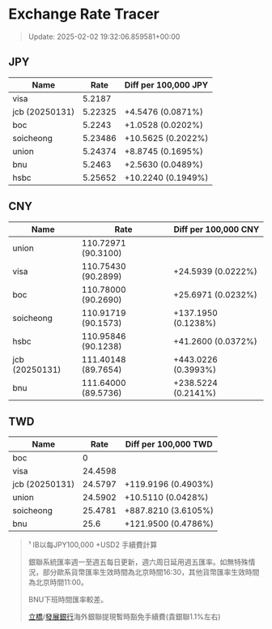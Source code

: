 # Exchange Rate Tracer

> Update: 2025-02-02 19:32:06.859581+00:00

## JPY

| Name           |    Rate | Diff per 100,000 JPY   |
|----------------|---------|------------------------|
| visa           | 5.2187  |                        |
| jcb (20250131) | 5.22325 | +4.5476 (0.0871%)      |
| boc            | 5.2243  | +1.0528 (0.0202%)      |
| soicheong      | 5.23486 | +10.5625 (0.2022%)     |
| union          | 5.24374 | +8.8745 (0.1695%)      |
| bnu            | 5.2463  | +2.5630 (0.0489%)      |
| hsbc           | 5.25652 | +10.2240 (0.1949%)     |

## CNY

| Name           | Rate                | Diff per 100,000 CNY   |
|----------------|---------------------|------------------------|
| union          | 110.72971	(90.3100) |                        |
| visa           | 110.75430	(90.2899) | +24.5939 (0.0222%)     |
| boc            | 110.78000	(90.2690) | +25.6971 (0.0232%)     |
| soicheong      | 110.91719	(90.1573) | +137.1950 (0.1238%)    |
| hsbc           | 110.95846	(90.1238) | +41.2600 (0.0372%)     |
| jcb (20250131) | 111.40148	(89.7654) | +443.0226 (0.3993%)    |
| bnu            | 111.64000	(89.5736) | +238.5224 (0.2141%)    |

## TWD

| Name           |    Rate | Diff per 100,000 TWD   |
|----------------|---------|------------------------|
| boc            |  0      |                        |
| visa           | 24.4598 |                        |
| jcb (20250131) | 24.5797 | +119.9196 (0.4903%)    |
| union          | 24.5902 | +10.5110 (0.0428%)     |
| soicheong      | 25.4781 | +887.8210 (3.6105%)    |
| bnu            | 25.6    | +121.9500 (0.4786%)    |


> ¹ IB以每JPY100,000 +USD2 手續費計算
>
> 銀聯系統匯率週一至週五每日更新，週六周日延用週五匯率。如無特殊情況，部分歐系貨幣匯率生效時間為北京時間16:30，其他貨幣匯率生效時間為北京時間11:00。
>
> BNU下班時間匯率較差。
>
> [立橋](https://www.wlbank.com.mo/uploads/ueditor/file/20181211/1544536513900230.pdf)/[發展銀行](https://www.mdb.com.mo/Service_Charges_20230728.pdf)海外銀聯提現暫時豁免手續費(貴銀聯1.1%左右)

